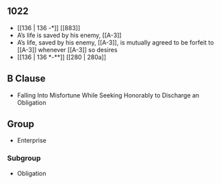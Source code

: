 ## 1022
- [[136 | 136 -*]] [[883]] 
- A’s life is saved by his enemy, [[A-3]]
- A’s life, saved by his enemy, [[A-3]], is mutually agreed to be forfeit to [[A-3]] whenever [[A-3]] so desires
- [[136 | 136 *-**]] [[280 | 280a]] 

## B Clause
- Falling Into Misfortune While Seeking Honorably to Discharge an Obligation

## Group
- Enterprise

### Subgroup
- Obligation

